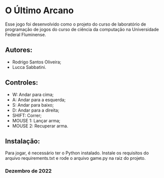 # O Último Arcano

Esse jogo foi desenvolvido como o projeto do curso de laboratório de programação de jogos do curso de ciência da computação na Universidade Federal Fluminense.

## Autores:

- Rodrigo Santos Oliveira;
- Lucca Sabbatini.

## Controles:

- W: Andar para cima;
- A: Andar para a esquerda;
- S: Andar para baixo;
- D: Andar para a direita;
- SHIFT: Correr;
- MOUSE 1: Lançar arma;
- MOUSE 2: Recuperar arma.

## Instalação:

Para jogar, é necessário ter o Python instalado. Instale os requisitos do arquivo requirements.txt e rode o arquivo game.py na raiz do projeto.

### Dezembro de 2022
